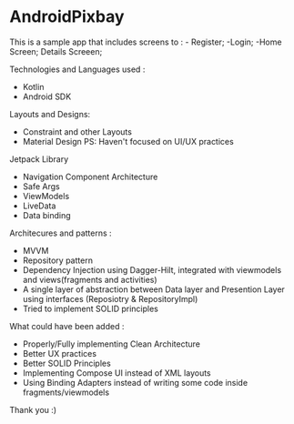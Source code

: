 # AndroidPixbay
This is a sample app that includes screens to : - Register; -Login; -Home Screen; Details Screeen;

Technologies and Languages used :
- Kotlin
- Android SDK

Layouts and Designs:
- Constraint and other Layouts
- Material Design
PS: Haven't focused on UI/UX practices

Jetpack Library
- Navigation Component Architecture
- Safe Args
- ViewModels
- LiveData
- Data binding

Architecures and patterns :
- MVVM
- Repository pattern
- Dependency Injection using Dagger-Hilt, integrated with viewmodels and views(fragments and activities)
- A  single layer of abstraction between Data layer and Presention Layer using interfaces (Reposiotry & RepositoryImpl)
- Tried to implement SOLID principles

What could have been added :
- Properly/Fully implementing Clean Architecture
- Better UX practices
- Better SOLID Principles
- Implementing Compose UI instead of XML layouts
- Using Binding Adapters instead of writing some code inside fragments/viewmodels

Thank you :) 






